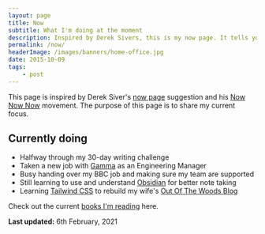 ```yaml
---
layout: page
title: Now
subtitle: What I'm doing at the moment
description: Inspired by Derek Sivers, this is my now page. It tells you what I'm doing at this moment in time.
permalink: /now/
headerImage: /images/banners/home-office.jpg
date: 2015-10-09
tags:
    - post
---
```


This page is inspired by Derek Siver's [now page](http://sivers.org/now) suggestion and his [Now Now Now](http://nownownow.com/) movement. The purpose of this page is to share my current focus.

## Currently doing

- Halfway through my 30-day writing challenge
- Taken a new job with [Gamma](https://www.gamma.co.uk/) as an Engineering Manager
- Busy handing over my BBC job and making sure my team are supported
- Still learning to use and understand [Obsidian](https://obsidian.md/) for better note taking
- Learning [Tailwind CSS](https://tailwindcss.com/) to rebuild my wife's [Out Of The Woods Blog](http://outofthewoodsblog.com/)

Check out the current [books I'm reading](/books) here.

**Last updated:** 6th February, 2021
